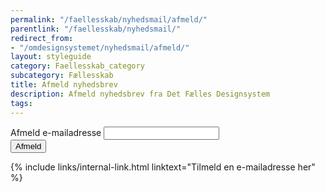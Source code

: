 ```yaml
---
permalink: "/faellesskab/nyhedsmail/afmeld/"
parentlink: "/faellesskab/nyhedsmail/"
redirect_from:
- "/omdesignsystemet/nyhedsmail/afmeld/"
layout: styleguide
category: Faellesskab_category
subcategory: Fællesskab
title: Afmeld nyhedsbrev
description: Afmeld nyhedsbrev fra Det Fælles Designsystem
tags:
---
```

   
<div class="alert mt-5" id="newsletter-alert" role="alert" hidden>
    <svg class="icon-svg alert-icon" aria-label="Fejl" focusable="false"><use xlink:href="#highlight-off"></use></svg>
    <div class="alert-body">
        <h2 class="alert-heading">Fejl opstået</h2>
        <div class="alert-text"></div>
    </div>
</div>
<nav aria-labelledby="newsletter-alert-heading" hidden>
    <div class="alert mt-5" id="newsletter-alert-nav" role="alert" data-module="error-summary">
        <svg class="icon-svg alert-icon" aria-label="Fejl" focusable="false"><use xlink:href="#highlight-off"></use></svg>
        <div class="alert-body">
            <h2 class="alert-heading" id="newsletter-alert-heading">Der er problemer</h2>
            <div class="alert-text"></div>
        </div>
    </div>
</nav>
<div class="newsletter-container mt-5">
    <form action="https://det-faelles-designsystem.uxmail.io/handlers/post/" method="post" id="newsform" novalidate>
        <input type="hidden" value="" id="newsletter_action">
        <input type="hidden" value="" id="newsletter_lists">
        <input type="hidden" value="" id="newsletter_language">
        <input type="hidden" name="failure_url" value="" id="failure_url">
        <input type="hidden" name="success_url" value="" id="success_url">
        <div class="form-group" id="newsletter-emailaddress">
            <label class="form-label" for="i_newsform_email">Afmeld e-mailadresse</label>
            <span class="form-error-message d-none" id="i_newsform_email-error"></span>
            <input type="email" class="form-input" id="i_newsform_email" autocomplete="email" required>
        </div>
        <input type="submit" class="button button-primary mt-5" value="Afmeld" id="newsletter-submit">
    </form>
    <p class="mt-9 pt-0 mb-9">
        {% include links/internal-link.html linktext="Tilmeld en e-mailadresse her" %}
    </p>
</div>
